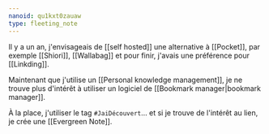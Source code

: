 ```yaml
---
nanoid: qu1kxt0zauaw
type: fleeting_note
---
```

Il y a un an, j'envisageais de [[self hosted]] une alternative à [[Pocket]], par exemple [[Shiori]], [[Wallabag]] et pour finir, j'avais une préférence pour [[Linkding]].

Maintenant que j'utilise un [[Personal knowledge management]], je ne trouve plus d'intérêt à utiliser un logiciel de [[Bookmark manager|bookmark manager]].

À la place, j'utiliser le tag `#JaiDécouvert`… et si je trouve de l'intérêt au lien, je crée une [[Evergreen Note]].
